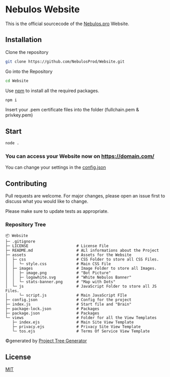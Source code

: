 # Nebulos Website

This is the official sourcecode of the [Nebulos.pro](https://nebulos.pro) Website. 
## Installation

Clone the repository

```bash
git clone https://github.com/NebulosProd/Website.git
```

Go into the Repository

```bash
cd Website
```

Use [npm](npmjs.com/) to install all the required packages.

```bash
npm i
```

Insert your .pem certificate files into the folder (fullchain.pem & privkey.pem)

## Start

```bash
node .
```

### You can access your Website now on https://domain.com/
You can change your settings in the [config.json](https://github.com/NebulosProd/Website/blob/main/config.json)
## Contributing

Pull requests are welcome. For major changes, please open an issue first
to discuss what you would like to change.

Please make sure to update tests as appropriate.


### Repository Tree
```
📦 Website
├─ .gitignore
├─ LICENSE                     # License File
├─ README.md                   # ALl informations about the Project
├─ assets                      # Assets for the Website
│  ├─ css                      # CSS Folder to store all CSS Files.
│  │  └─ style.css             # Main CSS File
│  ├─ images                   # Image Folder to store all Images.
│  │  ├─ image.png             # "Bot Picture"
│  │  ├─ logowhite.svg         # "White Nebulos Banner"
│  │  └─ stats-banner.png      # "Map with Dots"
│  └─ js                       # JavaScript Folder to store all JS Files.
│     └─ script.js             # Main JavaScript FIle
├─ config.json                 # Config for the project
├─ index.js                    # Start file and "Brain"
├─ package-lock.json           # Packages
├─ package.json                # Packages
└─ views                       # Folder for all the View Templates
   ├─ index.ejs                # Main Site View Template
   ├─ privacy.ejs              # Privacy Site View Template
   └─ tos.ejs                  # Terms Of Service View Template
```
©generated by [Project Tree Generator](https://woochanleee.github.io/project-tree-generator)

## License

[MIT](https://choosealicense.com/licenses/mit/)

